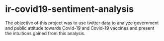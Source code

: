 # ir-covid19-sentiment-analysis
The objective of this project was to use twitter data to analyze government and public attitude towards Covid-19 and Covid-19 vaccines and present the intuitions gained from this analysis.
